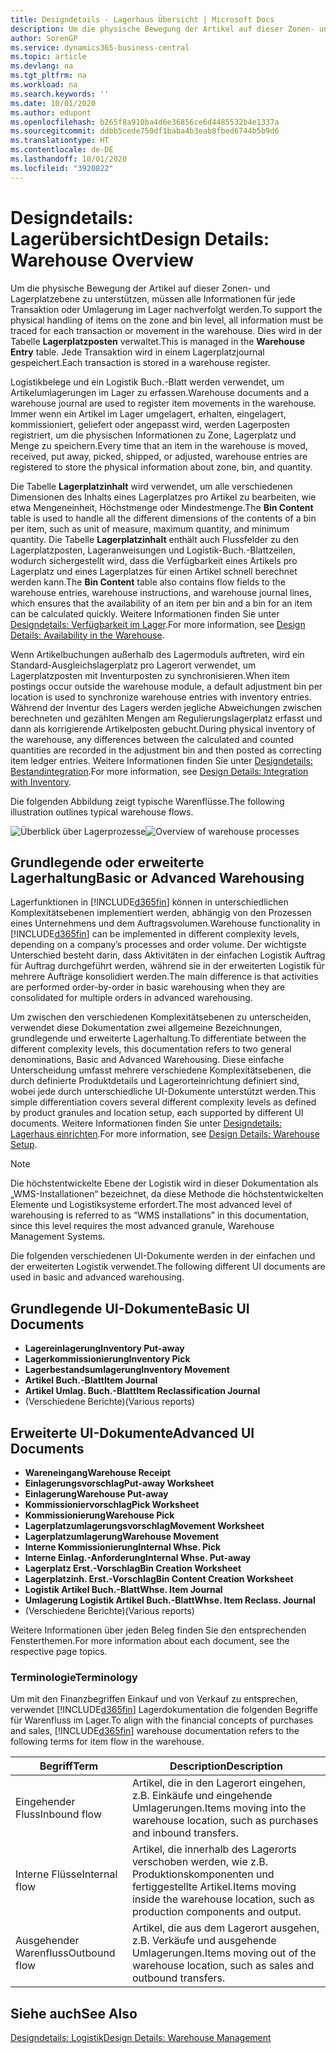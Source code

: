 ```yaml
---
title: Designdetails - Lagerhaus Übersicht | Microsoft Docs
description: Um die physische Bewegung der Artikel auf dieser Zonen- und Lagerplatzebene zu unterstützen, müssen alle Informationen für jede Transaktion oder Umlagerung im Lager nachverfolgt werden. Dies wird in der Tabelle **Lagerplatzposten** verwaltet. Jede Transaktion wird in einem Lagerplatzjournal gespeichert.
author: SorenGP
ms.service: dynamics365-business-central
ms.topic: article
ms.devlang: na
ms.tgt_pltfrm: na
ms.workload: na
ms.search.keywords: ''
ms.date: 10/01/2020
ms.author: edupont
ms.openlocfilehash: b265f8a910ba4d6e36856ce6d4485532b4e1337a
ms.sourcegitcommit: ddbb5cede750df1baba4b3eab8fbed6744b5b9d6
ms.translationtype: HT
ms.contentlocale: de-DE
ms.lasthandoff: 10/01/2020
ms.locfileid: "3920822"
---
```

# <a name="design-details-warehouse-overview"></a><span data-ttu-id="c0049-105">Designdetails: Lagerübersicht</span><span class="sxs-lookup"><span data-stu-id="c0049-105">Design Details: Warehouse Overview</span></span>
<span data-ttu-id="c0049-106">Um die physische Bewegung der Artikel auf dieser Zonen- und Lagerplatzebene zu unterstützen, müssen alle Informationen für jede Transaktion oder Umlagerung im Lager nachverfolgt werden.</span><span class="sxs-lookup"><span data-stu-id="c0049-106">To support the physical handling of items on the zone and bin level, all information must be traced for each transaction or movement in the warehouse.</span></span> <span data-ttu-id="c0049-107">Dies wird in der Tabelle **Lagerplatzposten** verwaltet.</span><span class="sxs-lookup"><span data-stu-id="c0049-107">This is managed in the **Warehouse Entry** table.</span></span> <span data-ttu-id="c0049-108">Jede Transaktion wird in einem Lagerplatzjournal gespeichert.</span><span class="sxs-lookup"><span data-stu-id="c0049-108">Each transaction is stored in a warehouse register.</span></span>  

<span data-ttu-id="c0049-109">Logistikbelege und ein Logistik Buch.-Blatt werden verwendet, um Artikelumlagerungen im Lager zu erfassen.</span><span class="sxs-lookup"><span data-stu-id="c0049-109">Warehouse documents and a warehouse journal are used to register item movements in the warehouse.</span></span> <span data-ttu-id="c0049-110">Immer wenn ein Artikel im Lager umgelagert, erhalten, eingelagert, kommissioniert, geliefert oder angepasst wird, werden Lagerposten registriert, um die physischen Informationen zu Zone, Lagerplatz und Menge zu speichern.</span><span class="sxs-lookup"><span data-stu-id="c0049-110">Every time that an item in the warehouse is moved, received, put away, picked, shipped, or adjusted, warehouse entries are registered to store the physical information about zone, bin, and quantity.</span></span>

<span data-ttu-id="c0049-111">Die Tabelle **Lagerplatzinhalt** wird verwendet, um alle verschiedenen Dimensionen des Inhalts eines Lagerplatzes pro Artikel zu bearbeiten, wie etwa Mengeneinheit, Höchstmenge oder Mindestmenge.</span><span class="sxs-lookup"><span data-stu-id="c0049-111">The **Bin Content** table is used to handle all the different dimensions of the contents of a bin per item, such as unit of measure, maximum quantity, and minimum quantity.</span></span> <span data-ttu-id="c0049-112">Die Tabelle **Lagerplatzinhalt** enthält auch Flussfelder zu den Lagerplatzposten, Lageranweisungen und Logistik-Buch.-Blattzeilen, wodurch sichergestellt wird, dass die Verfügbarkeit eines Artikels pro Lagerplatz und eines Lagerplatzes für einen Artikel schnell berechnet werden kann.</span><span class="sxs-lookup"><span data-stu-id="c0049-112">The **Bin Content** table also contains flow fields to the warehouse entries, warehouse instructions, and warehouse journal lines, which ensures that the availability of an item per bin and a bin for an item can be calculated quickly.</span></span> <span data-ttu-id="c0049-113">Weitere Informationen finden Sie unter [Designdetails: Verfügbarkeit im Lager](design-details-availability-in-the-warehouse.md).</span><span class="sxs-lookup"><span data-stu-id="c0049-113">For more information, see [Design Details: Availability in the Warehouse](design-details-availability-in-the-warehouse.md).</span></span>  

<span data-ttu-id="c0049-114">Wenn Artikelbuchungen außerhalb des Lagermoduls auftreten, wird ein Standard-Ausgleichslagerplatz pro Lagerort verwendet, um Lagerplatzposten mit Inventurposten zu synchronisieren.</span><span class="sxs-lookup"><span data-stu-id="c0049-114">When item postings occur outside the warehouse module, a default adjustment bin per location is used to synchronize warehouse entries with inventory entries.</span></span> <span data-ttu-id="c0049-115">Während der Inventur des Lagers werden jegliche Abweichungen zwischen berechneten und gezählten Mengen am Regulierungslagerplatz erfasst und dann als korrigierende Artikelposten gebucht.</span><span class="sxs-lookup"><span data-stu-id="c0049-115">During physical inventory of the warehouse, any differences between the calculated and counted quantities are recorded in the adjustment bin and then posted as correcting item ledger entries.</span></span> <span data-ttu-id="c0049-116">Weitere Informationen finden Sie unter [Designdetails: Bestandintegration](design-details-integration-with-inventory.md).</span><span class="sxs-lookup"><span data-stu-id="c0049-116">For more information, see [Design Details: Integration with Inventory](design-details-integration-with-inventory.md).</span></span>  

<span data-ttu-id="c0049-117">Die folgenden Abbildung zeigt typische Warenflüsse.</span><span class="sxs-lookup"><span data-stu-id="c0049-117">The following illustration outlines typical warehouse flows.</span></span>  

<span data-ttu-id="c0049-118">![Überblick über Lagerprozesse](media/design_details_warehouse_management_overview.png "Überblick über Lagerprozesse")</span><span class="sxs-lookup"><span data-stu-id="c0049-118">![Overview of warehouse processes](media/design_details_warehouse_management_overview.png "Overview of warehouse processes")</span></span>  

## <a name="basic-or-advanced-warehousing"></a><span data-ttu-id="c0049-119">Grundlegende oder erweiterte Lagerhaltung</span><span class="sxs-lookup"><span data-stu-id="c0049-119">Basic or Advanced Warehousing</span></span>  
<span data-ttu-id="c0049-120">Lagerfunktionen in [!INCLUDE[d365fin](includes/d365fin_md.md)] können in unterschiedlichen Komplexitätsebenen implementiert werden, abhängig von den Prozessen eines Unternehmens und dem Auftragsvolumen.</span><span class="sxs-lookup"><span data-stu-id="c0049-120">Warehouse functionality in [!INCLUDE[d365fin](includes/d365fin_md.md)] can be implemented in different complexity levels, depending on a company’s processes and order volume.</span></span> <span data-ttu-id="c0049-121">Der wichtigste Unterschied besteht darin, dass Aktivitäten in der einfachen Logistik Auftrag für Auftrag durchgeführt werden, während sie in der erweiterten Logistik für mehrere Aufträge konsolidiert werden.</span><span class="sxs-lookup"><span data-stu-id="c0049-121">The main difference is that activities are performed order-by-order in basic warehousing when they are consolidated for multiple orders in advanced warehousing.</span></span>  

 <span data-ttu-id="c0049-122">Um zwischen den verschiedenen Komplexitätsebenen zu unterscheiden, verwendet diese Dokumentation zwei allgemeine Bezeichnungen, grundlegende und erweiterte Lagerhaltung.</span><span class="sxs-lookup"><span data-stu-id="c0049-122">To differentiate between the different complexity levels, this documentation refers to two general denominations, Basic and Advanced Warehousing.</span></span> <span data-ttu-id="c0049-123">Diese einfache Unterscheidung umfasst mehrere verschiedene Komplexitätsebenen, die durch definierte Produktdetails und Lagerorteinrichtung definiert sind, wobei jede durch unterschiedliche UI-Dokumente unterstützt werden.</span><span class="sxs-lookup"><span data-stu-id="c0049-123">This simple differentiation covers several different complexity levels as defined by product granules and location setup, each supported by different UI documents.</span></span> <span data-ttu-id="c0049-124">Weitere Informationen finden Sie unter [Designdetails: Lagerhaus einrichten](design-details-warehouse-setup.md).</span><span class="sxs-lookup"><span data-stu-id="c0049-124">For more information, see [Design Details: Warehouse Setup](design-details-warehouse-setup.md).</span></span>  

> [!NOTE]  
>  <span data-ttu-id="c0049-125">Die höchstentwickelte Ebene der Logistik wird in dieser Dokumentation als „WMS-Installationen“ bezeichnet, da diese Methode die höchstentwickelten Elemente und Logistiksysteme erfordert.</span><span class="sxs-lookup"><span data-stu-id="c0049-125">The most advanced level of warehousing is referred to as “WMS installations” in this documentation, since this level requires the most advanced granule, Warehouse Management Systems.</span></span>  

 <span data-ttu-id="c0049-126">Die folgenden verschiedenen UI-Dokumente werden in der einfachen und der erweiterten Logistik verwendet.</span><span class="sxs-lookup"><span data-stu-id="c0049-126">The following different UI documents are used in basic and advanced warehousing.</span></span>  

## <a name="basic-ui-documents"></a><span data-ttu-id="c0049-127">Grundlegende UI-Dokumente</span><span class="sxs-lookup"><span data-stu-id="c0049-127">Basic UI Documents</span></span>  

-   <span data-ttu-id="c0049-128">**Lagereinlagerung**</span><span class="sxs-lookup"><span data-stu-id="c0049-128">**Inventory Put-away**</span></span>  
-   <span data-ttu-id="c0049-129">**Lagerkommissionierung**</span><span class="sxs-lookup"><span data-stu-id="c0049-129">**Inventory Pick**</span></span>  
-   <span data-ttu-id="c0049-130">**Lagerbestandsumlagerung**</span><span class="sxs-lookup"><span data-stu-id="c0049-130">**Inventory Movement**</span></span>  
-   <span data-ttu-id="c0049-131">**Artikel Buch.-Blatt**</span><span class="sxs-lookup"><span data-stu-id="c0049-131">**Item Journal**</span></span>  
-   <span data-ttu-id="c0049-132">**Artikel Umlag. Buch.-Blatt**</span><span class="sxs-lookup"><span data-stu-id="c0049-132">**Item Reclassification Journal**</span></span>  
-   <span data-ttu-id="c0049-133">(Verschiedene Berichte)</span><span class="sxs-lookup"><span data-stu-id="c0049-133">(Various reports)</span></span>  

## <a name="advanced-ui-documents"></a><span data-ttu-id="c0049-134">Erweiterte UI-Dokumente</span><span class="sxs-lookup"><span data-stu-id="c0049-134">Advanced UI Documents</span></span>  

-   <span data-ttu-id="c0049-135">**Wareneingang**</span><span class="sxs-lookup"><span data-stu-id="c0049-135">**Warehouse Receipt**</span></span>  
-   <span data-ttu-id="c0049-136">**Einlagerungsvorschlag**</span><span class="sxs-lookup"><span data-stu-id="c0049-136">**Put-away Worksheet**</span></span>  
-   <span data-ttu-id="c0049-137">**Einlagerung**</span><span class="sxs-lookup"><span data-stu-id="c0049-137">**Warehouse Put-away**</span></span>  
-   <span data-ttu-id="c0049-138">**Kommissioniervorschlag**</span><span class="sxs-lookup"><span data-stu-id="c0049-138">**Pick Worksheet**</span></span>  
-   <span data-ttu-id="c0049-139">**Kommissionierung**</span><span class="sxs-lookup"><span data-stu-id="c0049-139">**Warehouse Pick**</span></span>  
-   <span data-ttu-id="c0049-140">**Lagerplatzumlagerungsvorschlag**</span><span class="sxs-lookup"><span data-stu-id="c0049-140">**Movement Worksheet**</span></span>  
-   <span data-ttu-id="c0049-141">**Lagerplatzumlagerung**</span><span class="sxs-lookup"><span data-stu-id="c0049-141">**Warehouse Movement**</span></span>  
-   <span data-ttu-id="c0049-142">**Interne Kommissionierung**</span><span class="sxs-lookup"><span data-stu-id="c0049-142">**Internal Whse. Pick**</span></span>  
-   <span data-ttu-id="c0049-143">**Interne Einlag.-Anforderung**</span><span class="sxs-lookup"><span data-stu-id="c0049-143">**Internal Whse. Put-away**</span></span>  
-   <span data-ttu-id="c0049-144">**Lagerplatz Erst.-Vorschlag**</span><span class="sxs-lookup"><span data-stu-id="c0049-144">**Bin Creation Worksheet**</span></span>  
-   <span data-ttu-id="c0049-145">**Lagerplatzinh. Erst.-Vorschlag**</span><span class="sxs-lookup"><span data-stu-id="c0049-145">**Bin Content Creation Worksheet**</span></span>  
-   <span data-ttu-id="c0049-146">**Logistik Artikel Buch.-Blatt**</span><span class="sxs-lookup"><span data-stu-id="c0049-146">**Whse. Item Journal**</span></span>  
-   <span data-ttu-id="c0049-147">**Umlagerung Logistik Artikel Buch.-Blatt**</span><span class="sxs-lookup"><span data-stu-id="c0049-147">**Whse. Item Reclass. Journal**</span></span>  
-   <span data-ttu-id="c0049-148">(Verschiedene Berichte)</span><span class="sxs-lookup"><span data-stu-id="c0049-148">(Various reports)</span></span>  

<span data-ttu-id="c0049-149">Weitere Informationen über jeden Beleg finden Sie den entsprechenden Fensterthemen.</span><span class="sxs-lookup"><span data-stu-id="c0049-149">For more information about each document, see the respective page topics.</span></span>  

### <a name="terminology"></a><span data-ttu-id="c0049-150">Terminologie</span><span class="sxs-lookup"><span data-stu-id="c0049-150">Terminology</span></span>  
<span data-ttu-id="c0049-151">Um mit den Finanzbegriffen Einkauf und von Verkauf zu entsprechen, verwendet [!INCLUDE[d365fin](includes/d365fin_md.md)] Lagerdokumentation die folgenden Begriffe für Warenfluss im Lager.</span><span class="sxs-lookup"><span data-stu-id="c0049-151">To align with the financial concepts of purchases and sales, [!INCLUDE[d365fin](includes/d365fin_md.md)] warehouse documentation refers to the following terms for item flow in the warehouse.</span></span>  

|<span data-ttu-id="c0049-152">Begriff</span><span class="sxs-lookup"><span data-stu-id="c0049-152">Term</span></span>|<span data-ttu-id="c0049-153">Description</span><span class="sxs-lookup"><span data-stu-id="c0049-153">Description</span></span>|  
|----------|---------------------------------------|  
|<span data-ttu-id="c0049-154">Eingehender Fluss</span><span class="sxs-lookup"><span data-stu-id="c0049-154">Inbound flow</span></span>|<span data-ttu-id="c0049-155">Artikel, die in den Lagerort eingehen, z.B. Einkäufe und eingehende Umlagerungen.</span><span class="sxs-lookup"><span data-stu-id="c0049-155">Items moving into the warehouse location, such as purchases and inbound transfers.</span></span>|  
|<span data-ttu-id="c0049-156">Interne Flüsse</span><span class="sxs-lookup"><span data-stu-id="c0049-156">Internal flow</span></span>|<span data-ttu-id="c0049-157">Artikel, die innerhalb des Lagerorts verschoben werden, wie z.B. Produktionskomponenten und fertiggestellte Artikel.</span><span class="sxs-lookup"><span data-stu-id="c0049-157">Items moving inside the warehouse location, such as production components and output.</span></span>|  
|<span data-ttu-id="c0049-158">Ausgehender Warenfluss</span><span class="sxs-lookup"><span data-stu-id="c0049-158">Outbound flow</span></span>|<span data-ttu-id="c0049-159">Artikel, die aus dem Lagerort ausgehen, z.B. Verkäufe und ausgehende Umlagerungen.</span><span class="sxs-lookup"><span data-stu-id="c0049-159">Items moving out of the warehouse location, such as sales and outbound transfers.</span></span>|  

## <a name="see-also"></a><span data-ttu-id="c0049-160">Siehe auch</span><span class="sxs-lookup"><span data-stu-id="c0049-160">See Also</span></span>  
 [<span data-ttu-id="c0049-161">Designdetails: Logistik</span><span class="sxs-lookup"><span data-stu-id="c0049-161">Design Details: Warehouse Management</span></span>](design-details-warehouse-management.md)
